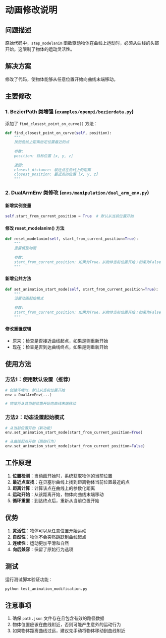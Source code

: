 # 动画修改说明

## 问题描述
原始代码中，`step_modelanim` 函数驱动物体在曲线上运动时，必须从曲线的头部开始。这限制了物体的运动灵活性。

## 解决方案
修改了代码，使物体能够从任意位置开始向曲线末端移动。

## 主要修改

### 1. BezierPath 类增强 (`examples/openpi/bezierdata.py`)
添加了 `find_closest_point_on_curve()` 方法：
```python
def find_closest_point_on_curve(self, position):
    """
    找到曲线上距离给定位置最近的点
    
    参数:
    position: 目标位置 [x, y, z]
    
    返回:
    closest_distance: 最近点在曲线上的距离
    closest_position: 最近点的位置 [x, y, z]
    """
```

### 2. DualArmEnv 类修改 (`envs/manipulation/dual_arm_env.py`)

#### 新增实例变量
```python
self.start_from_current_position = True  # 默认从当前位置开始
```

#### 修改 reset_modelanim() 方法
```python
def reset_modelanim(self, start_from_current_position=True):
    """
    重置模型动画
    
    参数:
    start_from_current_position: 如果为True，从物体当前位置开始；如果为False，从曲线起点开始
    """
```

#### 新增公共方法
```python
def set_animation_start_mode(self, start_from_current_position=True):
    """
    设置动画起始模式
    
    参数:
    start_from_current_position: 如果为True，从物体当前位置开始；如果为False，从曲线起点开始
    """
```

#### 修改重置逻辑
- 原来：检查是否接近曲线起点，如果是则重新开始
- 现在：检查是否到达曲线终点，如果是则重新开始

## 使用方法

### 方法1：使用默认设置（推荐）
```python
# 创建环境时，默认从当前位置开始
env = DualArmEnv(...)

# 物体将从其当前位置开始向曲线末端移动
```

### 方法2：动态设置起始模式
```python
# 从当前位置开始（新功能）
env.set_animation_start_mode(start_from_current_position=True)

# 从曲线起点开始（原始行为）
env.set_animation_start_mode(start_from_current_position=False)
```

## 工作原理

1. **位置检测**：当动画开始时，系统获取物体的当前位置
2. **最近点查找**：在贝塞尔曲线上找到距离物体当前位置最近的点
3. **距离计算**：计算该点在曲线上的参数化距离
4. **运动开始**：从该距离开始，物体向曲线末端移动
5. **循环重置**：到达终点后，重新从当前位置开始

## 优势

1. **灵活性**：物体可以从任意位置开始运动
2. **自然性**：物体不会突然跳跃到曲线起点
3. **连续性**：运动更加平滑和自然
4. **向后兼容**：保留了原始行为选项

## 测试

运行测试脚本验证功能：
```bash
python test_animation_modification.py
```

## 注意事项

1. 确保 `path.json` 文件存在且包含有效的路径数据
2. 物体位置应该在曲线附近，否则可能产生意外的运动行为
3. 如果物体距离曲线过远，建议先手动将物体移动到曲线附近


